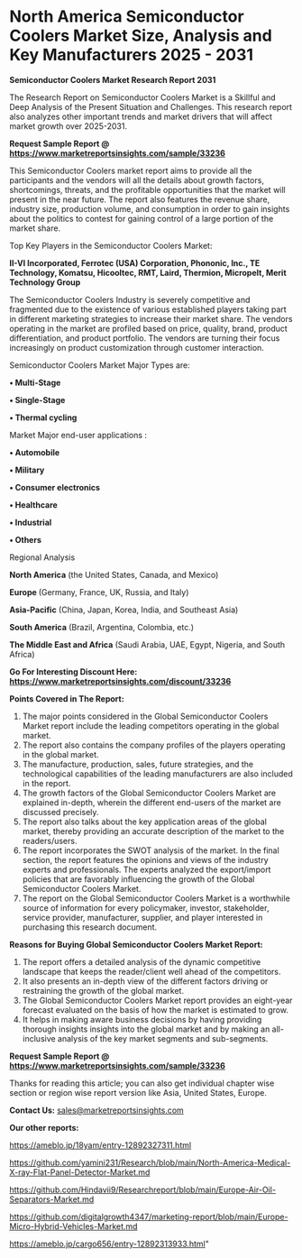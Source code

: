 # North America Semiconductor Coolers Market Size, Analysis and Key Manufacturers 2025 - 2031

<strong>Semiconductor Coolers Market Research Report 2031</strong>

The Research Report on Semiconductor Coolers Market is a Skillful and Deep Analysis of the Present Situation and Challenges. This research report also analyzes other important trends and market drivers that will affect market growth over 2025-2031.

<strong>Request Sample Report @ <a href=https://www.marketreportsinsights.com/sample/33236>https://www.marketreportsinsights.com/sample/33236</a></strong>

This Semiconductor Coolers market report aims to provide all the participants and the vendors will all the details about growth factors, shortcomings, threats, and the profitable opportunities that the market will present in the near future. The report also features the revenue share, industry size, production volume, and consumption in order to gain insights about the politics to contest for gaining control of a large portion of the market share.

Top Key Players in the Semiconductor Coolers Market:

<strong>II-VI Incorporated, Ferrotec (USA) Corporation, Phononic, Inc., TE Technology, Komatsu, Hicooltec, RMT, Laird, Thermion, Micropelt, Merit Technology Group</strong>

The Semiconductor Coolers Industry is severely competitive and fragmented due to the existence of various established players taking part in different marketing strategies to increase their market share. The vendors operating in the market are profiled based on price, quality, brand, product differentiation, and product portfolio. The vendors are turning their focus increasingly on product customization through customer interaction.

Semiconductor Coolers Market Major Types are:

<strong>•  Multi-Stage

•  Single-Stage

•  Thermal cycling</strong>

Market Major end-user applications :

<strong>•  Automobile

•  Military

•  Consumer electronics

•  Healthcare

•  Industrial

•  Others</strong>

Regional Analysis

</u><strong><b>North America</b></strong> (the United States, Canada, and Mexico)

<strong><b>Europe </b></strong>(Germany, France, UK, Russia, and Italy)

<strong><b>Asia-Pacific</b></strong> (China, Japan, Korea, India, and Southeast Asia)

<strong><b>South America</b></strong> (Brazil, Argentina, Colombia, etc.)

<strong><b>The Middle East and Africa</b></strong> (Saudi Arabia, UAE, Egypt, Nigeria, and South Africa)

<strong>Go For Interesting Discount Here: <a href=https://www.marketreportsinsights.com/discount/33236>https://www.marketreportsinsights.com/discount/33236</a></strong>

<strong>Points Covered in The Report:</strong>
<ol>
  <li>The major points considered in the Global Semiconductor Coolers Market report include the leading competitors operating in the global market.</li>
  <li>The report also contains the company profiles of the players operating in the global market.</li>
  <li>The manufacture, production, sales, future strategies, and the technological capabilities of the leading manufacturers are also included in the report.</li>
  <li>The growth factors of the Global Semiconductor Coolers Market are explained in-depth, wherein the different end-users of the market are discussed precisely.</li>
  <li>The report also talks about the key application areas of the global market, thereby providing an accurate description of the market to the readers/users.</li>
  <li>The report incorporates the SWOT analysis of the market. In the final section, the report features the opinions and views of the industry experts and professionals. The experts analyzed the export/import policies that are favorably influencing the growth of the Global Semiconductor Coolers Market.</li>
  <li>The report on the Global Semiconductor Coolers Market is a worthwhile source of information for every policymaker, investor, stakeholder, service provider, manufacturer, supplier, and player interested in purchasing this research document.</li>
</ol>
<strong>Reasons for Buying Global Semiconductor Coolers Market Report:</strong>

<ol>
  <li>The report offers a detailed analysis of the dynamic competitive landscape that keeps the reader/client well ahead of the competitors.</li>
  <li>It also presents an in-depth view of the different factors driving or restraining the growth of the global market.</li>
  <li>The Global Semiconductor Coolers Market report provides an eight-year forecast evaluated on the basis of how the market is estimated to grow.</li>
  <li>It helps in making aware business decisions by having providing thorough insights insights into the global market and by making an all-inclusive analysis of the key market segments and sub-segments.</li>
</ol>
<strong>Request Sample Report @ <a href=https://www.marketreportsinsights.com/sample/33236>https://www.marketreportsinsights.com/sample/33236</a></strong>


Thanks for reading this article; you can also get individual chapter wise section or region wise report version like Asia, United States, Europe.

<strong>Contact Us:</strong>
sales@marketreportsinsights.com

<strong>Our other reports:</strong>

<a href=https://ameblo.jp/18yam/entry-12892327311.html>https://ameblo.jp/18yam/entry-12892327311.html</a>

<a href=https://github.com/yamini231/Research/blob/main/North-America-Medical-X-ray-Flat-Panel-Detector-Market.md>https://github.com/yamini231/Research/blob/main/North-America-Medical-X-ray-Flat-Panel-Detector-Market.md</a>

<a href=https://github.com/Hindavii9/Researchreport/blob/main/Europe-Air-Oil-Separators-Market.md>https://github.com/Hindavii9/Researchreport/blob/main/Europe-Air-Oil-Separators-Market.md</a>

<a href=https://github.com/digitalgrowth4347/marketing-report/blob/main/Europe-Micro-Hybrid-Vehicles-Market.md>https://github.com/digitalgrowth4347/marketing-report/blob/main/Europe-Micro-Hybrid-Vehicles-Market.md</a>

<a href=https://ameblo.jp/cargo656/entry-12892313933.html>https://ameblo.jp/cargo656/entry-12892313933.html</a>"
